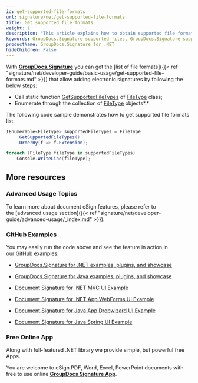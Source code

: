 ```yaml
---
id: get-supported-file-formats
url: signature/net/get-supported-file-formats
title: Get supported file formats
weight: 1
description: "This article explains how to obtain supported file formats list for PDF, Words, Spreadsheet or Presentation document types when working with GroupDocs.Signature within your .NET applications."
keywords: GroupDocs.Signature supported files, GroupDocs.Signature supported documents, GroupDocs.Signature PDF files, GroupDocs.Signature Words files, GroupDocs.Signature Presentation files, GroupDocs.Signature Spreadsheet files
productName: GroupDocs.Signature for .NET
hideChildren: False
---
```

With [**GroupDocs.Signature**](https://products.groupdocs.com/signature/net) you can get the [list of file formats]({{< ref "signature/net/developer-guide/basic-usage/get-supported-file-formats.md" >}}) that allow adding electronic signatures by following the below steps:

*   Call static function [GetSupportedFileTypes](https://apireference.groupdocs.com/net/signature/groupdocs.signature.domain/filetype/methods/getsupportedfiletypes) of [FileType](https://apireference.groupdocs.com/net/signature/groupdocs.signature.domain/filetype) class;
*   Enumerate through the collection of [FileType](https://apireference.groupdocs.com/net/signature/groupdocs.signature.domain/filetype) objects*.*

The following code sample demonstrates how to get supported file formats list.

```csharp
IEnumerable<FileType> supportedFileTypes = FileType
	.GetSupportedFileTypes()
	.OrderBy(f => f.Extension);

foreach (FileType fileType in supportedFileTypes)
	Console.WriteLine(fileType);
```

## More resources

### Advanced Usage Topics

To learn more about document eSign features, please refer to the [advanced usage section]({{< ref "signature/net/developer-guide/advanced-usage/_index.md" >}}).

### GitHub Examples

You may easily run the code above and see the feature in action in our GitHub examples:

*   [GroupDocs.Signature for .NET examples, plugins, and showcase](https://github.com/groupdocs-signature/GroupDocs.Signature-for-.NET)
    
*   [GroupDocs.Signature for Java examples, plugins, and showcase](https://github.com/groupdocs-signature/GroupDocs.Signature-for-Java)
    
*   [Document Signature for .NET MVC UI Example](https://github.com/groupdocs-signature/GroupDocs.Signature-for-.NET-MVC) 
    
*   [Document Signature for .NET App WebForms UI Example](https://github.com/groupdocs-signature/GroupDocs.Signature-for-.NET-WebForms)
    
*   [Document Signature for Java App Dropwizard UI Example](https://github.com/groupdocs-signature/GroupDocs.Signature-for-Java-Dropwizard)
    
*   [Document Signature for Java Spring UI Example](https://github.com/groupdocs-signature/GroupDocs.Signature-for-Java-Spring)
    

### Free Online App

Along with full-featured .NET library we provide simple, but powerful free Apps.

You are welcome to eSign PDF, Word, Excel, PowerPoint documents with free to use online **[GroupDocs Signature App](https://products.groupdocs.app/signature)**.
